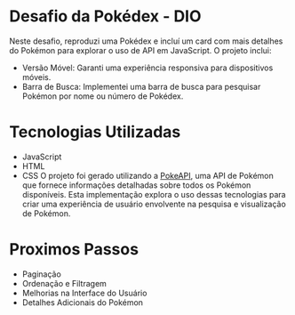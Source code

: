 # Desafio da Pokédex - DIO 
Neste desafio, reproduzi uma Pokédex e incluí um card com mais detalhes do Pokémon para explorar o uso de API em JavaScript. O projeto inclui:
- Versão Móvel: Garanti uma experiência responsiva para dispositivos móveis.
- Barra de Busca: Implementei uma barra de busca para pesquisar Pokémon por nome ou número de Pokédex.

# Tecnologias Utilizadas
- JavaScript
- HTML
- CSS
O projeto foi gerado utilizando a [PokeAPI](https://pokeapi.co/), uma API de Pokémon que fornece informações detalhadas sobre todos os Pokémon disponíveis. Esta implementação explora o uso dessas tecnologias para criar uma experiência de usuário envolvente na pesquisa e visualização de Pokémon.

# Proximos Passos
- Paginação
- Ordenação e Filtragem
- Melhorias na Interface do Usuário
- Detalhes Adicionais do Pokémon
